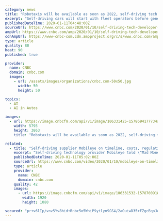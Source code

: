 ```yaml
---
category: news
title: "Robotaxis will be available as soon as 2022, self-driving tech supplier Mobileye CEO says"
excerpt: "Self-driving cars will start with fleet operators before general use due to regulatory and cost constraints “that you cannot put on a consumer,” he said in a “Mad Money” interview. “If more cars will be autonomous,"
publishedDateTime: 2020-01-11T04:48:00Z
sourceUrl: https://www.cnbc.com/2020/01/10/self-driving-tech-developer-mobileye-ceo-robotaxis-will-come-in-2022.html
ampUrl: https://www.cnbc.com/amp/2020/01/10/self-driving-tech-developer-mobileye-ceo-robotaxis-will-come-in-2022.html
cdnAmpUrl: https://www-cnbc-com.cdn.ampproject.org/c/s/www.cnbc.com/amp/2020/01/10/self-driving-tech-developer-mobileye-ceo-robotaxis-will-come-in-2022.html
type: article
quality: 80
heat: 90
published: true

provider:
  name: CNBC
  domain: cnbc.com
  images:
    - url: /assets/images/organizations/cnbc.com-50x50.jpg
      width: 50
      height: 50

topics:
  - AI
  - AI in Autos

images:
  - url: https://image.cnbcfm.com/api/v1/image/106331425-1578694177734shashua_amnon_mm_20200110_img_1027.jpg?v=1578694283
    width: 5795
    height: 3863
    title: "Robotaxis will be available as soon as 2022, self-driving tech supplier Mobileye CEO says"

related:
  - title: "Self-driving supplier Mobileye on timeline, costs, regulations for autonomous vehicles roll out"
    excerpt: "Self-driving technology provider Mobileye told \"Mad Money\" host Jim Cramer the public can expect to see robotaxis hitting the road as soon as 2022."
    publishedDateTime: 2020-01-11T05:02:00Z
    sourceUrl: https://www.cnbc.com/video/2020/01/10/mobileye-on-timeline-costs-regulations-for-self-driving-vehicles.html
    type: article
    provider:
      name: CNBC
      domain: cnbc.com
    quality: 42
    images:
      - url: https://image.cnbcfm.com/api/v1/image/106331532-15787009186ED3-MM-D-BLOCK-011020.jpg?v=1578700916
        width: 1920
        height: 1080

secured: "pr+v6lIp/vnv5Yv8hid+Rnbc5o5WniP9ytlyn9GS4/2aOuiwD35+FZgcBqoJqt82PrQPgkUaYBjBhTeftPrG6TGugs2Jdgu6ko79fvoZ5kTCLq8GIlkJPZa9B/rkOxUULuiVKbWgTtd1PqQv3MijKIphM4tnr3NG21J6UqRzLSl7xW/y+ojm27mf0StEQbetWandacjWEFUiqKwB/jQJvYlLXyL0HXHKQW0ezrU7vJiiSFpvvLyfbFZo7DH2qg9oZ1oB4gh7fBfS0A7qLXKNF/ArK1KkuJjuiq7AthNwDZg=;BXErzuyanz0a72i3crdbgA=="
---
```



